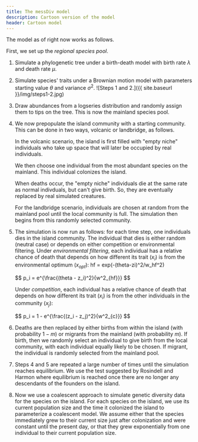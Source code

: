 ```yaml
---
title: The messDiv model
description: Cartoon version of the model
header: Cartoon model
---
```

The model as of right now works as follows.

First, we set up the *regional species pool*.

1. Simulate a phylogenetic tree under a birth-death model with birth rate $\lambda$ and death rate $\mu$.
2. Simulate species' traits under a Brownian motion model with parameters starting value $\theta$ and variance $\sigma^2$.
    ![Steps 1 and 2.]({{ site.baseurl }}/img/steps1-2.jpg)
3. Draw abundances from a logseries distribution and randomly assign them to tips on the tree. This is now the mainland species pool.
4. We now prepopulate the island community with a starting community. This can be done in two ways, volcanic or landbridge, as follows.

    In the volcanic scenario, the island is first filled with "empty niche" individuals who take up space that will later be occupied by real individuals.

    We then choose one individual from the most abundant species on the mainland. This individual colonizes the island.

    When deaths occur, the "empty niche" individuals die at the same rate as normal indivduals, but can't give birth. So, they are eventually replaced by real simulated creatures.

    For the landbridge scenario, individuals are chosen at random from the mainland pool until the local community is full. The simulation then begins from this randomly selected community.
5. The simulation is now run as follows: for each time step, one individuals dies in the island community. The individual that dies is either random (neutral case) or depends on either competition or environmental filtering.
    Under *environmental filtering*, each individual has a relative chance of death that depends on how different its trait ($x_i$) is from the environmental optimum ($x_{opt}$):
hf = exp(-(theta-zi)^2/w_hf^2)
    <div>
    $$
    p_i = e^{\frac{(theta - z_i)^2}{w^2_{hf}}}
    $$
    </div>

    Under *competition*, each individual has a relative chance of death that depends on how different its trait ($x_i$) is from the other individuals in the community ($x_j$):

    <div>
    $$
    p_i = 1 - e^{\frac{(z_i - z_j)^2}{w^2_{c}}}
    $$
    </div>

6. Deaths are then replaced by either births from within the island (with probability $1-m$) or migrants from the mainland (with probability $m$). If birth, then we randomly select an individual to give birth from the local community, with each individual equally likely to be chosen. If migrant, the individual is randomly selected from the mainland pool.

7. Steps 4 and 5 are repeated a large number of times until the simulation reaches equilibrium. We use the test suggested by Rosindell and Harmon where equilibrium is reached once there are no longer any descendants of the founders on the island.

8. Now we use a coalescent approach to simulate genetic diversity data for the species on the island. For each species on the island, we use its current population size and the time it colonized the island to parameterize a coalescent model. We assume either that the species immediately grew to their current size just after colonization and were constant until the present day, or that they grew exponentially from one individual to their current population size.
